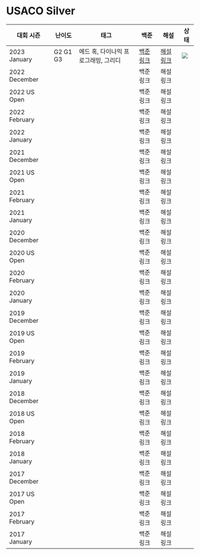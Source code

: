 # USACO Silver

| 대회 시즌     | 난이도   | 태그                                 | 백준                                              | 해설                          | 상태                                                                               |
| ------------- | -------- | ------------------------------------ | ------------------------------------------------- | ----------------------------- | ---------------------------------------------------------------------------------- |
| 2023 January  | G2 G1 G3 | 에드 혹, 다이나믹 프로그래밍, 그리디 | [백준 링크](https://www.acmicpc.net/category/807) | [해설 링크](./2023%20January) | ![](https://img.shields.io/static/v1?label=progress&message=67%&color=brightgreen) |
| 2022 December |          |                                      | 백준 링크                                         | 해설 링크                     |                                                                                    |
| 2022 US Open  |          |                                      | 백준 링크                                         | 해설 링크                     |                                                                                    |
| 2022 February |          |                                      | 백준 링크                                         | 해설 링크                     |                                                                                    |
| 2022 January  |          |                                      | 백준 링크                                         | 해설 링크                     |                                                                                    |
| 2021 December |          |                                      | 백준 링크                                         | 해설 링크                     |                                                                                    |
| 2021 US Open  |          |                                      | 백준 링크                                         | 해설 링크                     |                                                                                    |
| 2021 February |          |                                      | 백준 링크                                         | 해설 링크                     |                                                                                    |
| 2021 January  |          |                                      | 백준 링크                                         | 해설 링크                     |                                                                                    |
| 2020 December |          |                                      | 백준 링크                                         | 해설 링크                     |                                                                                    |
| 2020 US Open  |          |                                      | 백준 링크                                         | 해설 링크                     |                                                                                    |
| 2020 February |          |                                      | 백준 링크                                         | 해설 링크                     |                                                                                    |
| 2020 January  |          |                                      | 백준 링크                                         | 해설 링크                     |                                                                                    |
| 2019 December |          |                                      | 백준 링크                                         | 해설 링크                     |                                                                                    |
| 2019 US Open  |          |                                      | 백준 링크                                         | 해설 링크                     |                                                                                    |
| 2019 February |          |                                      | 백준 링크                                         | 해설 링크                     |                                                                                    |
| 2019 January  |          |                                      | 백준 링크                                         | 해설 링크                     |                                                                                    |
| 2018 December |          |                                      | 백준 링크                                         | 해설 링크                     |                                                                                    |
| 2018 US Open  |          |                                      | 백준 링크                                         | 해설 링크                     |                                                                                    |
| 2018 February |          |                                      | 백준 링크                                         | 해설 링크                     |                                                                                    |
| 2018 January  |          |                                      | 백준 링크                                         | 해설 링크                     |                                                                                    |
| 2017 December |          |                                      | 백준 링크                                         | 해설 링크                     |                                                                                    |
| 2017 US Open  |          |                                      | 백준 링크                                         | 해설 링크                     |                                                                                    |
| 2017 February |          |                                      | 백준 링크                                         | 해설 링크                     |                                                                                    |
| 2017 January  |          |                                      | 백준 링크                                         | 해설 링크                     |                                                                                    |
